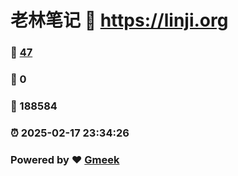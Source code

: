 # 老林笔记 :link: https://linji.org 
### :page_facing_up: [47](https://linji.org/tag.html) 
### :speech_balloon: 0 
### :hibiscus: 188584 
### :alarm_clock: 2025-02-17 23:34:26 
### Powered by :heart: [Gmeek](https://github.com/Meekdai/Gmeek)

